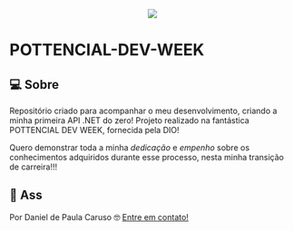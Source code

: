 <p align="center">
  <img src="https://lp.dio.me/wp-content/uploads/2022/08/pottencial..svg"/></p>
  
# POTTENCIAL-DEV-WEEK


## 💻 Sobre
Repositório criado para acompanhar o meu desenvolvimento, criando a minha primeira API .NET do zero! Projeto realizado na fantástica POTTENCIAL DEV WEEK, fornecida pela DIO!

Quero demonstrar toda a minha *dedicação* e *empenho* sobre os conhecimentos adquiridos durante esse processo, nesta minha transição de carreira!!!

## 📝 Ass

Por Daniel de Paula Caruso 🤓 [Entre em contato!](https://www.linkedin.com/in/daniel-paula-caruso)

